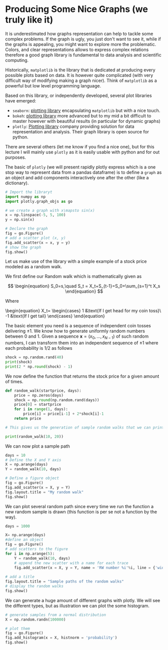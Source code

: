 # Producing Some Nice Graphs (we truly like it)

It is underestimated how graphs representation can help to tackle some complex problems.
If the graph is ugly, you just don't want to see it, while if the graphs is appealing, you might want to explore more the problematic.
Colors, and clear representations allows to express complex relations therefore a good graph library is fundamental to data analysis and scientific computing.

Historically, `matplotlib` is the library that is dedicated at producing every possible plots based on data.
It is however quite complicated (with very difficult way of modifying making a graph nicer).
Think of `matplotlib` as a powerful but low level programming language.

Based on this library, or independently developed, several plot libraries have emerged:

* `seaborn`: [plotting library](https://seaborn.pydata.org/) encapsulating `matplotlib` but with a nice touch.
* `bokeh`:  [plotting library](https://bokeh.org/) more advanced but to my mid a bit difficult to master however with beautiful results (in particular for dynamic graphs)
* `plotly`: [Plotting library](https://plotly.com/graphing-libraries/) company providing solution for data representation and analysis. Their graph library is open source for python.

There are several others (let me know if you find a nice one), but for this lecture I will mainly use `plotly` as it is easily usable with python and for out purposes.

The basic of `plotly` (we will present rapidly plotly express which is a one stop way to represent data from a pandas dataframe) is to define a `graph` as an object and add components interactively one after the other (like a dictionary).

```py
# Import the libraryt
import numpy as np
import plotly.graph_objs as go

# we create a graph with x\mapsto sin(x)
x = np.linspace(-5, 5, 100)
y = np.sin(x)

# Declare the graph
fig = go.Figure()
# add a scatter plot (x, y)
fig.add_scatter(x = x, y = y)
# show the graph
fig.show()
```

Let us make use of the library with a simple example of a stock price modeled as a random walk.


We first define our Random walk which is mathematically given as

$$
\begin{equation}
S_0=s,\quad S_t = X_t+S_{t-1}=S_0+\sum_{s=1}^t X_s
\end{equation}
$$

Where 

\begin{equation}
X_t=
\begin{cases}
1 &\text{If I get head for my coin toss}\\
-1 &\text{If I get tail}
\end{cases}
\end{equation}

The basic element you need is a sequence of independent coin tosses delivering $\pm 1$.
We know how to generate uniformly random numbers between $0$ and $1$.
Given a sequence $\mathbf{x} = (x_0, \ldots, x_{N-1})$ of such random numbers, I can transform them into an independent sequence of $\pm 1$ where each probability is $1/2$ as follows

```py
shock = np.random.rand(40)
print(shock)
print(2 * np.round(shock) - 1)
```

We now define the function that returns the stock price for a given amount of times.
```py
def random_walk(startprice, days):
    price = np.zeros(days)
    shock = np.round(np.random.rand(days))
    price[0] = startprice
    for i in range(1, days):
        price[i] = price[i-1] + 2*shock[i]-1
    return price

# This gives us the generation of sample random walks that we can print

print(random_walk(10, 20))
```

We can now plot a sample path

```py
days = 10
# Define the X and Y axis
X = np.arange(days)
Y = random_walk(10, days)

# Define a figure object
fig = go.Figure()
fig.add_scatter(x = X, y = Y)
fig.layout.title = "My random walk"
fig.show()
```

We can plot several random path since every time we run the function a new random sample is drawn (this function is per se not a function by the way).

```py
days = 1000

X= np.arange(days)
#define an object
fig = go.Figure()
# add scatters to the figure
for i in np.arange(5):
    Y = random_walk(10, days)
    # append the new scatter with a name for each trace
    fig.add_scatter(x = X, y = Y, name = 'RW number %i'%i, line = {'width':1})
    
# add a title
fig.layout.title = "Sample paths of the random walks"
# display the random walks
fig.show()
```

We can generate a huge amount of different graphs with plotly.
We will see the different types, but as illustration we can plot the some histogram.

```py
# generate samples from a normal distribution
X = np.random.randn(100000)

# plot them
fig = go.Figure()
fig.add_histogram(x = X, histnorm = 'probability')
fig.show()
```

